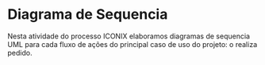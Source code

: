 # Diagrama de Sequencia

Nesta atividade do processo ICONIX elaboramos diagramas de sequencia UML para cada fluxo de ações do principal caso de uso do projeto: o realiza pedido.